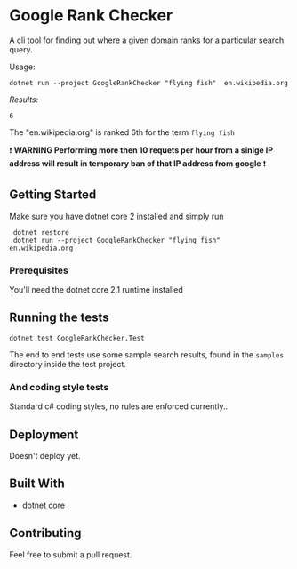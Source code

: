 # Google Rank Checker

A cli tool for finding out where a given domain ranks for a particular search query.

Usage:
```
dotnet run --project GoogleRankChecker "flying fish"  en.wikipedia.org
```
*Results:*
```
6
```

The "en.wikipedia.org" is ranked 6th for the term `flying fish`

:exclamation: **WARNING Performing more then 10 requets per hour from a sinlge IP address will result in temporary ban of that IP address from google** :exclamation:

## Getting Started

Make sure you have dotnet core 2 installed and simply run 
```
 dotnet restore
 dotnet run --project GoogleRankChecker "flying fish"  en.wikipedia.org
```


### Prerequisites

You'll need the dotnet core 2.1 runtime installed

## Running the tests

```
dotnet test GoogleRankChecker.Test
```

The end to end tests use some sample search results, found in the `samples` directory inside the test project.


### And coding style tests

Standard c# coding styles, no rules are enforced currently..

## Deployment

Doesn't deploy yet.

## Built With

* [dotnet core](https://www.microsoft.com/net) 

## Contributing

Feel free to submit a pull request. 



